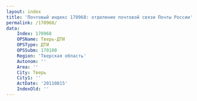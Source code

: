 ```yaml
---
layout: index
title: 'Почтовый индекс 170968: отделение почтовой связи Почты России'
permalink: /170968/
data:
    Index: 170968
    OPSName: Тверь-ДТИ
    OPSType: ДТИ
    OPSSubm: 170100
    Region: 'Тверская область'
    Autonom: ''
    Area: ''
    City: Тверь
    City1: ''
    ActDate: '20110815'
    IndexOld: ''
---
```


